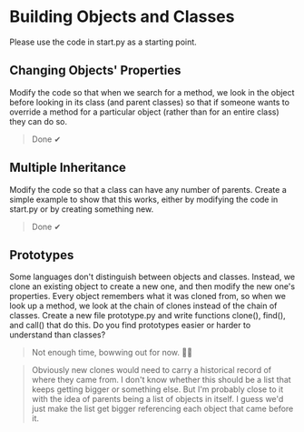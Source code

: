 # Building Objects and Classes

Please use the code in start.py as a starting point.

## Changing Objects' Properties

Modify the code so that when we search for a method, we look in the
object before looking in its class (and parent classes) so that if
someone wants to override a method for a particular object (rather than
for an entire class) they can do so.

> Done ✔

## Multiple Inheritance

Modify the code so that a class can have any number of parents.  Create
a simple example to show that this works, either by modifying the code
in start.py or by creating something new.

> Done ✔

## Prototypes

Some languages don't distinguish between objects and classes. Instead,
we clone an existing object to create a new one, and then modify the new
one's properties. Every object remembers what it was cloned from, so
when we look up a method, we look at the chain of clones instead of the
chain of classes. Create a new file prototype.py and write functions
clone(), find(), and call() that do this. Do you find prototypes easier
or harder to understand than classes?

> Not enough time, bowwing out for now. 🙇‍♂️

> Obviously new clones would need to carry a historical record of where they came from. I don't know whether this should be a list that keeps getting bigger or something else. But I'm probably close to it with the idea of parents being a list of objects in itself. I guess we'd just make the list get bigger referencing each object that came before it.
